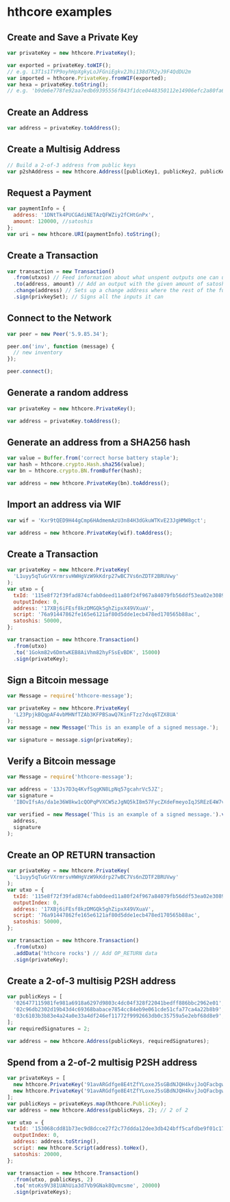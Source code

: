 # hthcore examples

## Create and Save a Private Key

```javascript
var privateKey = new hthcore.PrivateKey();

var exported = privateKey.toWIF();
// e.g. L3T1s1TYP9oyhHpXgkyLoJFGniEgkv2Jhi138d7R2yJ9F4QdDU2m
var imported = hthcore.PrivateKey.fromWIF(exported);
var hexa = privateKey.toString();
// e.g. 'b9de6e778fe92aa7edb69395556f843f1dce0448350112e14906efc2a80fa61a'
```

## Create an Address

```javascript
var address = privateKey.toAddress();
```

## Create a Multisig Address

```javascript
// Build a 2-of-3 address from public keys
var p2shAddress = new hthcore.Address([publicKey1, publicKey2, publicKey3], 2);
```

## Request a Payment

```javascript
var paymentInfo = {
  address: '1DNtTk4PUCGAdiNETAzQFWZiy2fCHtGnPx',
  amount: 120000, //satoshis
};
var uri = new hthcore.URI(paymentInfo).toString();
```

## Create a Transaction

```javascript
var transaction = new Transaction()
  .from(utxos) // Feed information about what unspent outputs one can use
  .to(address, amount) // Add an output with the given amount of satoshis
  .change(address) // Sets up a change address where the rest of the funds will go
  .sign(privkeySet); // Signs all the inputs it can
```

## Connect to the Network

```javascript
var peer = new Peer('5.9.85.34');

peer.on('inv', function (message) {
  // new inventory
});

peer.connect();
```

## Generate a random address

```javascript
var privateKey = new hthcore.PrivateKey();

var address = privateKey.toAddress();
```

## Generate an address from a SHA256 hash

```javascript
var value = Buffer.from('correct horse battery staple');
var hash = hthcore.crypto.Hash.sha256(value);
var bn = hthcore.crypto.BN.fromBuffer(hash);

var address = new hthcore.PrivateKey(bn).toAddress();
```

## Import an address via WIF

```javascript
var wif = 'Kxr9tQED9H44gCmp6HAdmemAzU3n84H3dGkuWTKvE23JgHMW8gct';

var address = new hthcore.PrivateKey(wif).toAddress();
```

## Create a Transaction

```javascript
var privateKey = new hthcore.PrivateKey(
  'L1uyy5qTuGrVXrmrsvHWHgVzW9kKdrp27wBC7Vs6nZDTF2BRUVwy'
);
var utxo = {
  txId: '115e8f72f39fad874cfab0deed11a80f24f967a84079fb56ddf53ea02e308986',
  outputIndex: 0,
  address: '17XBj6iFEsf8kzDMGQk5ghZipxX49VXuaV',
  script: '76a91447862fe165e6121af80d5dde1ecb478ed170565b88ac',
  satoshis: 50000,
};

var transaction = new hthcore.Transaction()
  .from(utxo)
  .to('1Gokm82v6DmtwKEB8AiVhm82hyFSsEvBDK', 15000)
  .sign(privateKey);
```

## Sign a Bitcoin message

```javascript
var Message = require('hthcore-message');

var privateKey = new hthcore.PrivateKey(
  'L23PpjkBQqpAF4vbMHNfTZAb3KFPBSawQ7KinFTzz7dxq6TZX8UA'
);
var message = new Message('This is an example of a signed message.');

var signature = message.sign(privateKey);
```

## Verify a Bitcoin message

```javascript
var Message = require('hthcore-message');

var address = '13Js7D3q4KvfSqgKN8LpNq57gcahrVc5JZ';
var signature =
  'IBOvIfsAs/da1e36W8kw1cQOPqPVXCW5zJgNQ5kI8m57FycZXdeFmeyoIqJSREzE4W7vfDmdmPk0HokuJPvgPPE=';

var verified = new Message('This is an example of a signed message.').verify(
  address,
  signature
);
```

## Create an OP RETURN transaction

```javascript
var privateKey = new hthcore.PrivateKey(
  'L1uyy5qTuGrVXrmrsvHWHgVzW9kKdrp27wBC7Vs6nZDTF2BRUVwy'
);
var utxo = {
  txId: '115e8f72f39fad874cfab0deed11a80f24f967a84079fb56ddf53ea02e308986',
  outputIndex: 0,
  address: '17XBj6iFEsf8kzDMGQk5ghZipxX49VXuaV',
  script: '76a91447862fe165e6121af80d5dde1ecb478ed170565b88ac',
  satoshis: 50000,
};

var transaction = new hthcore.Transaction()
  .from(utxo)
  .addData('hthcore rocks') // Add OP_RETURN data
  .sign(privateKey);
```

## Create a 2-of-3 multisig P2SH address

```javascript
var publicKeys = [
  '026477115981fe981a6918a6297d9803c4dc04f328f22041bedff886bbc2962e01',
  '02c96db2302d19b43d4c69368babace7854cc84eb9e061cde51cfa77ca4a22b8b9',
  '03c6103b3b83e4a24a0e33a4df246ef11772f9992663db0c35759a5e2ebf68d8e9',
];
var requiredSignatures = 2;

var address = new hthcore.Address(publicKeys, requiredSignatures);
```

## Spend from a 2-of-2 multisig P2SH address

```javascript
var privateKeys = [
  new hthcore.PrivateKey('91avARGdfge8E4tZfYLoxeJ5sGBdNJQH4kvjJoQFacbgwmaKkrx'),
  new hthcore.PrivateKey('91avARGdfge8E4tZfYLoxeJ5sGBdNJQH4kvjJoQFacbgww7vXtT'),
];
var publicKeys = privateKeys.map(hthcore.PublicKey);
var address = new hthcore.Address(publicKeys, 2); // 2 of 2

var utxo = {
  txId: '153068cdd81b73ec9d8dcce27f2c77ddda12dee3db424bff5cafdbe9f01c1756',
  outputIndex: 0,
  address: address.toString(),
  script: new hthcore.Script(address).toHex(),
  satoshis: 20000,
};

var transaction = new hthcore.Transaction()
  .from(utxo, publicKeys, 2)
  .to('mtoKs9V381UAhUia3d7Vb9GNak8Qvmcsme', 20000)
  .sign(privateKeys);
```
